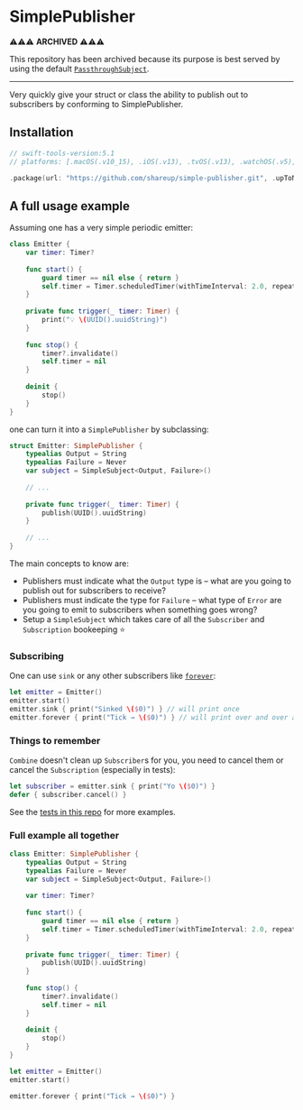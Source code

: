 # SimplePublisher

⚠️⚠️⚠️ **ARCHIVED** ⚠️⚠️⚠️

This repository has been archived because its purpose is best served by using the default [`PassthroughSubject`](https://developer.apple.com/documentation/combine/passthroughsubject).

---

Very quickly give your struct or class the ability to publish out to subscribers by conforming to SimplePublisher.

## Installation

```swift
// swift-tools-version:5.1
// platforms: [.macOS(.v10_15), .iOS(.v13), .tvOS(.v13), .watchOS(.v5),],

.package(url: "https://github.com/shareup/simple-publisher.git", .upToNextMajor(from: "1.1.0")),
```

## A full usage example

Assuming one has a very simple periodic emitter: 

```swift
class Emitter {
    var timer: Timer?
    
    func start() {
        guard timer == nil else { return }
        self.timer = Timer.scheduledTimer(withTimeInterval: 2.0, repeats: true, block: trigger(_:))
    }
    
    private func trigger(_ timer: Timer) {
        print("💡 \(UUID().uuidString)")
    }
    
    func stop() {
        timer?.invalidate()
        self.timer = nil
    }
    
    deinit {
        stop()
    }
}
```

one can turn it into a `SimplePublisher` by subclassing:

```swift
struct Emitter: SimplePublisher {
    typealias Output = String
    typealias Failure = Never
    var subject = SimpleSubject<Output, Failure>()
    
    // ...
    
    private func trigger(_ timer: Timer) {
        publish(UUID().uuidString)
    }
    
    // ...
}
```

The main concepts to know are:

* Publishers must indicate what the `Output` type is – what are you going to publish out for subscribers to receive?
* Publishers must indicate the type for `Failure` – what type of `Error` are you going to emit to subscribers when something goes wrong?
* Setup a `SimpleSubject` which takes care of all the `Subscriber` and `Subscription` bookeeping ⭐️

### Subscribing

One can use `sink` or any other subscribers like [`forever`](https://github.com/shareup/forever):

```swift
let emitter = Emitter()
emitter.start()
emitter.sink { print("Sinked \($0)") } // will print once
emitter.forever { print("Tick → \($0)") } // will print over and over assuming forever is setup as a dependency
```

### Things to remember

`Combine` doesn't clean up `Subscriber`s for you, you need to cancel them or cancel the `Subscription` (especially in tests):

```swift
let subscriber = emitter.sink { print("Yo \($0)") }
defer { subscriber.cancel() }
```

See the [tests in this repo](https://github.com/shareup/simple-publisher/blob/master/Tests/SimplePublisherTests/SimplePublisherTests.swift) for more examples.

### Full example all together

```swift
class Emitter: SimplePublisher {
    typealias Output = String
    typealias Failure = Never
    var subject = SimpleSubject<Output, Failure>()
    
    var timer: Timer?
    
    func start() {
        guard timer == nil else { return }
        self.timer = Timer.scheduledTimer(withTimeInterval: 2.0, repeats: true, block: trigger(_:))
    }
    
    private func trigger(_ timer: Timer) {
        publish(UUID().uuidString)
    }
    
    func stop() {
        timer?.invalidate()
        self.timer = nil
    }
    
    deinit {
        stop()
    }
}

let emitter = Emitter()
emitter.start()

emitter.forever { print("Tick → \($0)") }
```
